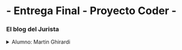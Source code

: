 # - Entrega Final - Proyecto Coder -
<h3>El blog del Jurista</h3>
<details><summary>
Alumno: Martin Ghirardi
</summary>
Para ingresar a la URL del video mostrando su funcionamiento -->
El objetivo del blog es que los profesionales y estudiantes de Derecho, puedan registrarse y compartir sus experiencias. 
Que la comunidad sea una fuente de consulta y de guia para el desarrollo profesional.

